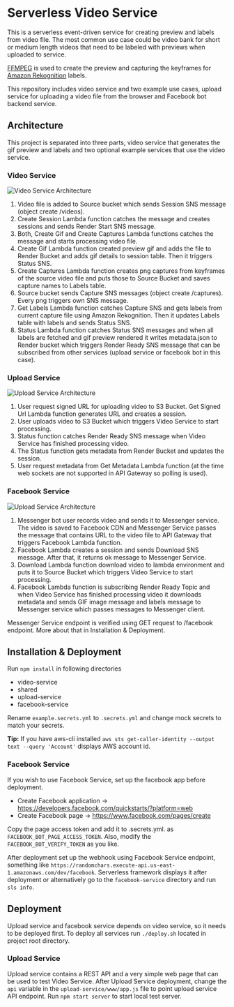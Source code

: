 # Serverless Video Service

This is a serverless event-driven service for creating preview and labels from video file. The most common use case could be video bank for short or medium length videos that need to be labeled with previews when uploaded to service.

[FFMPEG](https://ffmpeg.org/) is used to create the preview and capturing the keyframes for [Amazon Rekognition](https://aws.amazon.com/rekognition/) labels. 

This repository includes video service and two example use cases, upload service for uploading a video file from the browser and Facebook bot backend service.

## Architecture

This project is separated into three parts, video service that generates the gif preview and labels and two optional example services that use the video service.

### Video Service

![Video Service Architecture](https://raw.githubusercontent.com/laardee/video-service/master/images/video-service.png)

1. Video file is added to Source bucket which sends Session SNS message (object create /videos).
2. Create Session Lambda function catches the message and creates sessions and sends Render Start SNS message.
3. Both, Create Gif and Create Captures Lambda functions catches the message and starts processing video file.
4. Create Gif Lambda function created preview gif and adds the file to Render Bucket and adds gif details to session table. Then it triggers Status SNS.
5. Create Captures Lambda function creates png captures from keyframes of the source video file and puts those to Source Bucket and saves capture names to Labels table.
6. Source bucket sends Capture SNS messages (object create /captures). Every png triggers own SNS message.
7. Get Labels Lambda function catches Capture SNS and gets labels from current capture file using Amazon Rekognition. Then it updates Labels table with labels and sends Status SNS.
8. Status Lambda function catches Status SNS messages and when all labels are fetched and gif preview rendered it writes metadata.json to Render bucket which triggers Render Ready SNS message that can be subscribed from other services (upload service or facebook bot in this case).

### Upload Service 

![Upload Service Architecture](https://raw.githubusercontent.com/laardee/video-service/master/images/upload-service.png)

1. User request signed URL for uploading video to S3 Bucket. Get Signed Url Lambda function generates URL and creates a session.
2. User uploads video to S3 Bucket which triggers Video Service to start processing.
3. Status function catches Render Ready SNS message when Video Service has finished processing video.
4. The Status function gets metadata from Render Bucket and updates the session.
5. User request metadata from Get Metadata Lambda function (at the time web sockets are not supported in API Gateway so polling is used).

### Facebook Service

![Upload Service Architecture](https://raw.githubusercontent.com/laardee/video-service/master/images/facebook-service.png)

1. Messenger bot user records video and sends it to Messenger service. The video is saved to Facebook CDN and Messenger Service passes the message that contains URL to the video file to API Gateway that triggers Facebook Lambda function.
2. Facebook Lambda creates a session and sends Download SNS message. After that, it returns ok message to Messenger Service.
3. Download Lambda function download video to lambda environment and puts it to Source Bucket which triggers Video Service to start processing.
4. Facebook Lambda function is subscribing Render Ready Topic and when Video Service has finished processing video it downloads metadata and sends GIF image message and labels message to Messenger service which passes messages to Messenger client.

Messenger Service endpoint is verified using GET request to /facebook endpoint. More about that in Installation & Deployment.

## Installation & Deployment

Run `npm install` in following directories

* video-service
* shared
* upload-service
* facebook-service

Rename `example.secrets.yml` to `.secrets.yml` and change mock secrets to match your secrets.

**Tip:** If you have aws-cli installed `aws sts get-caller-identity --output text --query 'Account'` displays AWS account id.

### Facebook Service

If you wish to use Facebook Service, set up the facebook app before deployment.

* Create Facebook application -> https://developers.facebook.com/quickstarts/?platform=web
* Create Facebook page -> https://www.facebook.com/pages/create

Copy the page access token and add it to .secrets.yml. as `FACEBOOK_BOT_PAGE_ACCESS_TOKEN`. Also, modify the `FACEBOOK_BOT_VERIFY_TOKEN` as you like.

After deployment set up the webhook using Facebook Service endpoint, something like `https://randomchars.execute-api.us-east-1.amazonaws.com/dev/facebook`. Serverless framework displays it after deployment or alternatively go to the `facebook-service` directory and run `sls info`.

## Deployment

Upload service and facebook service depends on video service, so it needs to be deployed first.  To deploy all services run `./deploy.sh` located in project root directory.

### Upload Service

Upload service contains a REST API and a very simple web page that can be used to test Video Service. After Upload Service deployment, change the `api` variable in the `upload-service/www/app.js` file to point upload service API endpoint. Run `npm start server` to start local test server.
